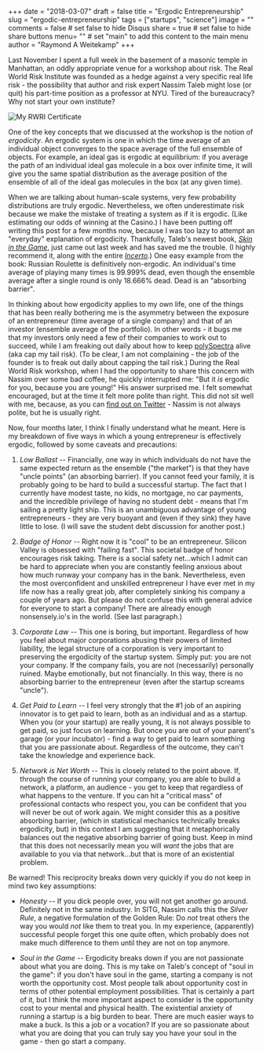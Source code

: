 +++
date = "2018-03-07"
draft = false
title = "Ergodic Entrepreneurship"
slug = "ergodic-entrepreneurship"
tags = ["startups", "science"]
image = ""
comments = false	# set false to hide Disqus
share = true	# set false to hide share buttons
menu= ""		# set "main" to add this content to the main menu
author = "Raymond A Weitekamp"
+++

Last November I spent a full week in the basement of a masonic temple in Manhattan, an oddly appropriate venue for a workshop about risk. The Real World Risk Institute was founded as a hedge against a very specific real life risk - the possibility that author and risk expert Nassim Taleb might lose (or quit) his part-time position as a professor at NYU. Tired of the bureaucracy? Why not start your own institute? 

![My RWRI Certificate](/media/rwri-certificate.png)

One of the key concepts that we discussed at the workshop is the notion of _ergodicity_. An ergodic system is one in which the time average of an individual object converges to the space average of the full ensemble of objects. For example, an ideal gas is ergodic at equilibrium: if you average the path of an individual ideal gas molecule in a box over infinite time, it will give you the same spatial distribution as the average position of the ensemble of all of the ideal gas molecules in the box (at any given time).

When we are talking about human-scale systems, very few probability distributions are truly ergodic. Nevertheless, we often underestimate risk because we make the mistake of treating a system as if it is ergodic. (Like estimating our odds of winning at the Casino.) I have been putting off writing this post for a few months now, because I was too lazy to attempt an "everyday" explanation of ergodicity. Thankfully, Taleb's newest book, [_Skin in the Game_](https://www.amazon.com/Skin-Game-Hidden-Asymmetries-Daily/dp/042528462X/ref=as_li_ss_tl?ie=UTF8&qid=1520477372&sr=8-1&keywords=skin+in+the+game&linkCode=ll1&tag=rawwerks09-20&linkId=fdc8f7da4004d4d928f2b20de8962b4c), just came out last week and has saved me the trouble. (I highly recommend it, along with the entire [_Incerto_](https://www.amazon.com/Incerto-Fooled-Randomness-Procrustes-Antifragile/dp/0399590455/ref=as_li_ss_tl?s=books&ie=UTF8&qid=1520477414&sr=1-1&keywords=incerto&linkCode=ll1&tag=rawwerks09-20&linkId=cd6db57a5e5891e64e2fcd3046813ce7).) One easy example from the book: Russian Roulette is definitively non-ergodic. An individual's time average of playing many times is 99.999% dead, even though the ensemble average after a single round is only 18.666% dead. Dead is an "absorbing barrier".

In thinking about how ergodicity applies to my own life, one of the things that has been really bothering me is the asymmetry between the exposure of an entrepreneur (time average of a single company) and that of an investor (ensemble average of the portfolio). In other words - it bugs me that my investors only need a few of their companies to work out to succeed, while I am freaking out daily about how to keep [polySpectra](https://polyspectra.com) alive (aka cap my tail risk). (To be clear, I am not complaining - the job of the founder is to freak out daily about capping the tail risk.) During the Real World Risk workshop, when I had the opportunity to share this concern with Nassim over some bad coffee, he quickly interrupted me: "But it _is_ ergodic for you, because you are young!" His answer surprised me. I felt somewhat encouraged, but at the time it felt more polite than right. This did not sit well with me, because, as you can [find out on Twitter](https://twitter.com/nntaleb/status/936011365642358784) - Nassim is not always polite, but he is usually right.

Now, four months later, I think I finally understand what he meant. Here is my breakdown of five ways in which a young entrepreneur is effectively ergodic, followed by some caveats and precautions:

1. *Low Ballast --* Financially, one way in which individuals do not have the same expected return as the ensemble ("the market") is that they have "uncle points" (an absorbing barrier). If you cannot feed your family, it is probably going to be hard to build a successful startup. The fact that I currently have modest taste, no kids, no mortgage, no car payments, and the incredible privilege of having no student debt - means that I'm sailing a pretty light ship. This is an unambiguous advantage of young entrepreneurs - they are very buoyant and (even if they sink) they have little to lose. (I will save the student debt discussion for another post.)

2. *Badge of Honor --* Right now it is "cool" to be an entrepreneur. Silicon Valley is obsessed with "failing fast". This societal badge of honor encourages risk taking. There is a social safety net...which I admit can be hard to appreciate when you are constantly feeling anxious about how much runway your company has in the bank. Nevertheless, even the most overconfident and unskilled entrepreneur I have ever met in my life now has a really great job, after completely sinking his company a couple of years ago. But please do not confuse this with general advice for everyone to start a company! There are already enough nonsensely.io's in the world. (See last paragraph.)

3. *Corporate Law --* This one is boring, but important. Regardless of how you feel about major corporations abusing their powers of limited liability, the legal structure of a corporation is very important to preserving the ergodicity of the startup system. Simply put: you are not your company. If the company fails, you are not (necessarily) personally ruined. Maybe emotionally, but not financially. In this way, there is no absorbing barrier to the entrepreneur (even after the startup screams "uncle").

4. *Get Paid to Learn --* I feel very strongly that the #1 job of an aspiring innovator is to get paid to learn, both as an individual and as a startup. When you (or your startup) are really young, it is not always possible to get paid, so just focus on learning. But once you are out of your parent's garage (or your incubator) - find a way to get paid to learn something that you are passionate about. Regardless of the outcome, they can't take the knowledge and experience back.

5. *Network is Net Worth --* This is closely related to the point above. If, through the course of running your company, you are able to build a network, a platform, an audience - you get to keep that regardless of what happens to the venture. If you can hit a "critical mass" of professional contacts who respect you, you can be confident that you will never be out of work again. We might consider this as a positive absorbing barrier, (which in statistical mechanics technically breaks ergodicity, but) in this context I am suggesting that it metaphorically balances out the negative absorbing barrier of going bust. Keep in mind that this does not necessarily mean you will _want_ the jobs that are available to you via that network...but that is more of an existential problem.

Be warned! This reciprocity breaks down very quickly if you do not keep in mind two key assumptions:

* *Honesty --* If you dick people over, you will not get another go around. Definitely not in the same industry. In SITG, Nassim calls this the *Silver Rule*, a negative formulation of the Golden Rule: Do _not_ treat others the way you would _not_ like them to treat you. In my experience, (apparently) successful people forget this one quite often, which probably does not make much difference to them until they are not on top anymore.

* *Soul in the Game --* Ergodicity breaks down if you are not passionate about what you are doing. This is my take on Taleb's concept of "soul in the game": if you don't have soul in the game, starting a company is not worth the opportunity cost. Most people talk about opportunity cost in terms of other potential employment possibilities. That is certainly a part of it, but I think the more important aspect to consider is the opportunity cost to your mental and physical health. The existential anxiety of running a startup is a big burden to bear. There are much easier ways to make a buck. Is this a job or a vocation? If you are so passionate about what you are doing that you can truly say you have your soul in the game - then go start a company. 
